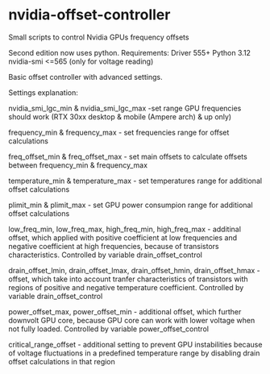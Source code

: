 # nvidia-offset-controller
Small scripts to control Nvidia GPUs frequency offsets

Second edition now uses python.
Requirements: 
Driver 555+
Python 3.12
nvidia-smi <=565 (only for voltage reading)

Basic offset controller with advanced settings.

Settings explanation: 

nvidia_smi_lgc_min & nvidia_smi_lgc_max -set range GPU frequencies should work (RTX 30xx desktop & mobile (Ampere arch) & up only)

frequency_min & frequency_max - set frequencies range for offset calculations

freq_offset_min & freq_offset_max - set main offsets to calculate offsets between frequency_min & frequency_max

temperature_min & temperature_max - set temperatures range for additional offset calculations

plimit_min & plimit_max - set GPU power consumpion range for additional offset calculations

low_freq_min, low_freq_max, high_freq_min, high_freq_max - additinal offset, which applied with positive coefficient at low frequencies and negative coefficient at high frequencies, because of transistors characteristics. Controlled by variable drain_offset_control

drain_offset_lmin, drain_offset_lmax, drain_offset_hmin, drain_offset_hmax - offset, which take into account tranfer characteristics of transistors with regions of positive and negative temperature coefficient. Controlled by variable drain_offset_control

power_offset_max, power_offset_min - additional offset, which further downvolt GPU core, because GPU core can work with lower voltage when not fully loaded. Controlled by variable power_offset_control

critical_range_offset - additional setting to prevent GPU instabilities because of voltage fluctuations in a predefined temperature range by disabling drain offset calculations in that region
